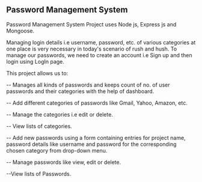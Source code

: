 ## Password Management System

Password Management System Project uses Node js, Express js and Mongoose.


Managing login details i.e username, password, etc. of various categories at one place is very necessary in today's scenario of rush and hush. 
To manage our passwords, we need to create an account i.e Sign up and then login using LogIn page.


This project allows us to:

-- Manages all kinds of passwords and keeps count of no. of user passwords and their categories with the help of dashboard.

-- Add different categories of passwords like Gmail, Yahoo, Amazon, etc.

-- Manage the categories i.e edit or delete.

-- View lists of categories.

-- Add new passwords using a form containing entries for project name, password details like username and password for the corresponding chosen category from drop-down menu.

-- Manage passwords like view, edit or delete.

--View lists of Passwords.
